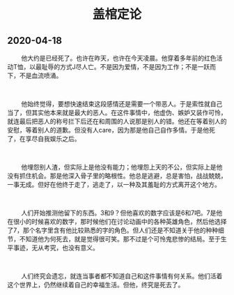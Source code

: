 <h1 align="center">盖棺定论</h1>

## 2020-04-18

   他大约是已经死了。也许在昨天，也许在今天凌晨。他穿着多年前的红色活动T恤，以最耻辱的方式J尽人亡。不是因为爱情，不是因为工作；不是一跃而下，不是血流喷涌。

<br/>

   他始终觉得，要想快速结束这段感情还是需要一个带恶人。于是索性就自己当了，但其实他本来就是最大的恶人。在这件事情中，他虚伪、嫉妒又装作可怜，就连最后把恶人的称号拦下后还在和周围的人说那是别人的错。他还在等着别人的安慰，等着别人的道歉。但没有人care，因为那是他自己自作多情。于是他死了，在享尽自我娱乐之后。

<br/>

   他埋怨别人渣，但实际上是他没有能力；他埋怨上天的不公，但实际上是他没有抓住机会。那是他深入骨子里的略根性。他总是逃避，总是害怕，战战兢兢，一事无成。但好在他终于走了，逃走了，以一种及其羞耻的方式离开这个地方。

<br/>

   人们开始推测他留下的东西。3和9？但他喜欢的数字应该是6和7吧。7是他在很小的时候喜欢的数字，那时候他们在讨论动画中的各种英雄角色，然后他选择了7，那个名字里含有他比较熟悉的字的角色。但人们还是不知道关于他的种种细节，不知道他为何死去，就是觉得很可笑。那不过是个可怜鬼悲惨的结局。至于生平事迹，无从考究，也没有意义。

<br/>

   人们终究会遗忘，就连当事者都不知道自己和这件事情有何关系。他们活着这个世界上，仍然继续着自己的幸福生活。但他，终究是死去了。